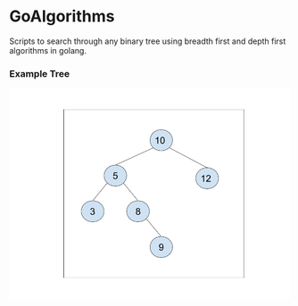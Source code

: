 # GoAlgorithms

Scripts to search through any binary tree using breadth first and depth first algorithms in golang. 

### Example Tree
![Example Tree](https://raw.githubusercontent.com/shellwayne01/GoAlgorithms/master/MyTree.png)
